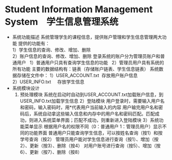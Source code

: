 # Student Information Management System    学生信息管理系统

+ 系统功能描述
  系统管理学生的课程信息，提供账户管理和学生信息管理两大功能
  提供的功能有：	
  	1）学生信息的查询、修改、增加、删除	
 	2）账户信息的查询、修改、增加、删除
  登录系统的账户分为管理员账户和普通用户
  	1）普通用户只具有查询学生信息的功能
  	2）管理员用户具有系统的所有功能
  主要的数据结构有：链表（存储账户链表、学生信息链表）
  系统数据存储在文件中：
  	1）USER_ACCOUNT.txt  存放用户账户信息	
  	2）USER_INFO.txt     存放学生信息
+ 系统模块设计
  1) 预处理模块
	系统在启动时自动到USER_ACCOUNT.txt加载账户信息，到USER_INFO.txt加载学生信息
  2）登陆模块
	用户登录时，需要输入用户名和密码，输入密码时，用*代表用户当前输入的内容
	用户输完用户名和密码后，系统自动拿这些输入信息和内存中的用户名和密码匹配。匹配成功，则进入系统菜单界面；匹配不成功，则重新进入登陆模块
  3）系统功能菜单显示
    根据用户名的权限不同（0：普通用户 1：管理员用户）显示不同的功能界面
    普通用户只能查询学生信息，可以按姓名查询（按1）和按学号查询（按2）
    管理员用户能对学生信息进行查询（按1）、增加（按2）、更新（按3）、删除（按4）
                对用户账号进行查询（按5）、增加（按6）、更新（按7）、删除（按8）
	
	
	
	
